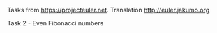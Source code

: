Tasks from https://projecteuler.net.
Translation http://euler.jakumo.org
  
Task 2 - Even Fibonacci numbers
